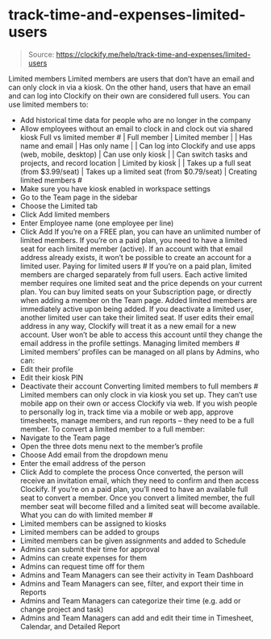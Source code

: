 # track-time-and-expenses-limited-users

> Source: https://clockify.me/help/track-time-and-expenses/limited-users

Limited members
Limited members are users that don’t have an email and can only clock in via a kiosk. On the other hand, users that have an email and can log into Clockify on their own are considered full users.
You can use limited members to:
- Add historical time data for people who are no longer in the company
- Allow employees without an email to clock in and clock out via shared kiosk
Full vs limited member #
| Full member | Limited member |
| Has name and email | Has only name |
| Can log into Clockify and use apps (web, mobile, desktop) | Can use only kiosk |
| Can switch tasks and projects, and record location | Limited by kiosk |
| Takes up a full seat (from $3.99/seat) | Takes up a limited seat (from $0.79/seat) |
Creating limited members #
- Make sure you have kiosk enabled in workspace settings
- Go to the Team page in the sidebar
- Choose the Limited tab
- Click Add limited members
- Enter Employee name (one employee per line)
- Click Add
If you’re on a FREE plan, you can have an unlimited number of limited members.
If you’re on a paid plan, you need to have a limited seat for each limited member (active).
If an account with that email address already exists, it won’t be possible to create an account for a limited user.
Paying for limited users #
If you’re on a paid plan, limited members are charged separately from full users.
Each active limited member requires one limited seat and the price depends on your current plan.
You can buy limited seats on your Subscription page, or directly when adding a member on the Team page.
Added limited members are immediately active upon being added. If you deactivate a limited user, another limited user can take their limited seat.
If user edits their email address in any way, Clockify will treat it as a new email for a new account. User won’t be able to access this account until they change the email address in the profile settings.
Managing limited members #
Limited members’ profiles can be managed on all plans by Admins, who can:
- Edit their profile
- Edit their kiosk PIN
- Deactivate their account
Converting limited members to full members #
Limited members can only clock in via kiosk you set up. They can’t use mobile app on their own or access Clockify via web.
If you wish people to personally log in, track time via a mobile or web app, approve timesheets, manage members, and run reports – they need to be a full member.
To convert a limited member to a full member:
- Navigate to the Team page
- Open the three dots menu next to the member’s profile
- Choose Add email from the dropdown menu
- Enter the email address of the person
- Click Add to complete the process
Once converted, the person will receive an invitation email, which they need to confirm and then access Clockify.
If you’re on a paid plan, you’ll need to have an available full seat to convert a member. Once you convert a limited member, the full member seat will become filled and a limited seat will become available.
What you can do with limited member #
- Limited members can be assigned to kiosks
- Limited members can be added to groups
- Limited members can be given assignments and added to Schedule
- Admins can submit their time for approval
- Admins can create expenses for them
- Admins can request time off for them
- Admins and Team Managers can see their activity in Team Dashboard
- Admins and Team Managers can see, filter, and export their time in Reports
- Admins and Team Managers can categorize their time (e.g. add or change project and task)
- Admins and Team Managers can add and edit their time in Timesheet, Calendar, and Detailed Report
